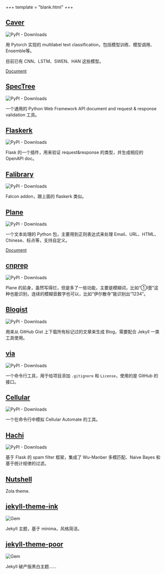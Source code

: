 +++
template = "blank.html"
+++


## [Caver](https://github.com/guokr/Caver)
![PyPI - Downloads](https://img.shields.io/pypi/dm/caver)

用 Pytorch 实现的 multilabel text classification，包括模型训练、模型调用、Ensemble等。

目前已有 CNN、LSTM、SWEN、HAN 这些模型。

[Document](https://guokr.github.io/Caver)

## [SpecTree](https://github.com/0b01001001/spectree)
![PyPI - Downloads](https://img.shields.io/pypi/dm/spectree)

一个通用的 Python Web Framework API document and request & response validation 工具。

## [Flaskerk](https://github.com/kemingy/flaskerk)
![PyPI - Downloads](https://img.shields.io/pypi/dm/flaskerk)

Flask 的一个插件，用来验证 request&response 的类型，并生成相应的 OpenAPI doc。

## [Falibrary](https://github.com/kemingy/falibrary)
![PyPI - Downloads](https://img.shields.io/pypi/dm/falibrary)

Falcon addon，跟上面的 flaskerk 类似。

## [Plane](https://github.com/kemingy/Plane)
![PyPI - Downloads](https://img.shields.io/pypi/dm/plane)

一个文本处理的 Python 包，主要用到正则表达式来处理 Email、URL、HTML、Chinese、标点等，支持自定义。

[Document](https://kemingy.github.io/Plane/)

## [cnprep](https://github.com/kemingy/cnprep)
![PyPI - Downloads](https://img.shields.io/pypi/dm/cnprep)

Plane 的前身，虽然写得烂，但是多了一些功能，主要是模糊词，比如“①Ⅰ壹”这种也能识别，连续的模糊音数字也可以，比如“伊尔散寺”能识别出“1234”。

## [Blogist](https://github.com/kemingy/blogist)
![PyPI - Downloads](https://img.shields.io/pypi/dm/blogist)

用来从 GitHub Gist 上下载所有标记过的文章来生成 Blog，需要配合 Jekyll 一类工具使用。

## [via](https://github.com/kemingy/via)
![PyPI - Downloads](https://img.shields.io/pypi/dm/via)

一个命令行工具，用于给项目添加 `.gitignore` 和 `License`，使用的是 GitHub 的接口。

## [Cellular](https://github.com/kemingy/cellular)
![PyPI - Downloads](https://img.shields.io/pypi/dm/cellular)

一个在命令行中模拟 Cellular Automate 的工具。

## [Hachi](https://github.com/guokr/Hachi)
![PyPI - Downloads](https://img.shields.io/pypi/dm/hachi)

基于 Flask 的 spam filter 框架，集成了 Wu-Manber 多模匹配、Naive Bayes 和基于统计规律的过滤。

## [Nutshell](https://github.com/kemingy/nutshell)

Zola theme.

## [jekyll-theme-ink](https://github.com/kemingy/jekyll-theme-ink)

![Gem](https://img.shields.io/gem/dt/jekyll-theme-ink.svg)

Jekyll 主题，基于 minima，风格简洁。

## [jekyll-theme-poor](https://github.com/kemingy/jekyll-theme-poor)

![Gem](https://img.shields.io/gem/dt/jekyll-theme-poor.svg)

Jekyll 破产版黑白主题……